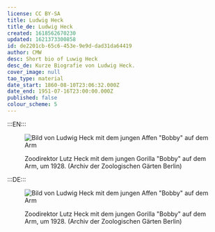 ```yaml
---
license: CC BY-SA
title: Ludwig Heck
title_de: Ludwig Heck
created: 1618562670230
updated: 1621373300858
id: de2201cb-65c6-453e-9e9d-dad31da64419
author: CMW
desc: Short bio of Luwig Heck
desc_de: Kurze Biografie von Ludwig Heck.
cover_image: null
tao_type: material
date_start: 1860-08-10T23:06:32.000Z
date_end: 1951-07-16T23:00:00.000Z
published: false
colour_scheme: 5
---
```

:::EN:::

<figure>

![Bild von Ludwig Heck mit dem jungen Affen "Bobby" auf dem Arm](/images/cmw/Ludwig-Heck-Bobby.jpg)

<figcaption>

Zoodirektor Lutz Heck mit dem jungen Gorilla "Bobby" auf dem Arm, um 1928. (Archiv der Zoologischen Gärten Berlin)

</figcaption>

</figure>

:::DE:::

<figure>

![Bild von Ludwig Heck mit dem jungen Affen "Bobby" auf dem Arm](/images/cmw/Ludwig-Heck-Bobby.jpg)

<figcaption>

Zoodirektor Lutz Heck mit dem jungen Gorilla "Bobby" auf dem Arm, um 1928. (Archiv der Zoologischen Gärten Berlin)

</figcaption>

</figure>